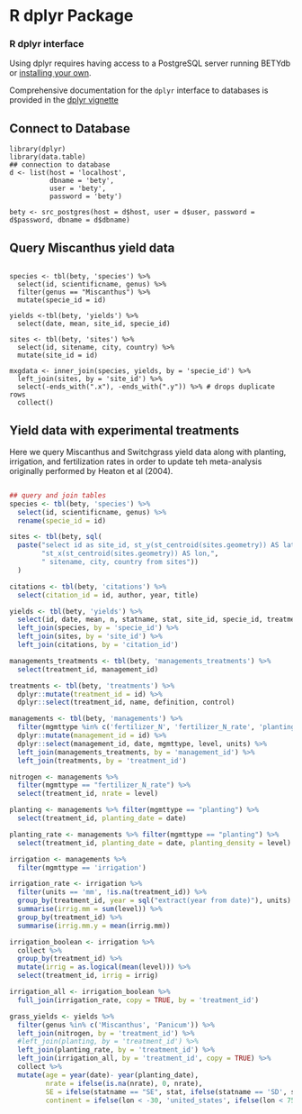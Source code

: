 # R dplyr Package

### R dplyr interface

Using dplyr requires having access to a PostgreSQL server running BETYdb or [installing your own](Local-install.md).

Comprehensive documentation for the `dplyr` interface to databases is provided in the [dplyr vignette](https://cran.r-project.org/web/packages/dplyr/vignettes/databases.html)

## Connect to Database

```{r}
library(dplyr)
library(data.table)
## connection to database
d <- list(host = 'localhost',
          dbname = 'bety',
          user = 'bety',
          password = 'bety')

bety <- src_postgres(host = d$host, user = d$user, password = d$password, dbname = d$dbname)
```

## Query Miscanthus yield data

```{r}

species <- tbl(bety, 'species') %>% 
  select(id, scientificname, genus) %>% 
  filter(genus == "Miscanthus") %>% 
  mutate(specie_id = id) 

yields <-tbl(bety, 'yields') %>%
  select(date, mean, site_id, specie_id)

sites <- tbl(bety, 'sites') %>% 
  select(id, sitename, city, country) %>% 
  mutate(site_id = id)

mxgdata <- inner_join(species, yields, by = 'specie_id') %>%
  left_join(sites, by = 'site_id') %>% 
  select(-ends_with(".x"), -ends_with(".y")) %>% # drops duplicate rows
  collect() 
```

## Yield data with experimental treatments

Here we query Miscanthus and Switchgrass yield data along with planting, irrigation, and fertilization rates in order to update teh meta-analysis originally performed by Heaton et al (2004).

```r

## query and join tables
species <- tbl(bety, 'species') %>% 
  select(id, scientificname, genus) %>% 
  rename(specie_id = id)

sites <- tbl(bety, sql(
  paste("select id as site_id, st_y(st_centroid(sites.geometry)) AS lat,",
        "st_x(st_centroid(sites.geometry)) AS lon,",
        " sitename, city, country from sites"))
  )

citations <- tbl(bety, 'citations') %>%
  select(citation_id = id, author, year, title)

yields <- tbl(bety, 'yields') %>%
  select(id, date, mean, n, statname, stat, site_id, specie_id, treatment_id, citation_id, cultivar_id) %>% 
  left_join(species, by = 'specie_id') %>%
  left_join(sites, by = 'site_id') %>% 
  left_join(citations, by = 'citation_id')

managements_treatments <- tbl(bety, 'managements_treatments') %>%
  select(treatment_id, management_id)

treatments <- tbl(bety, 'treatments') %>% 
  dplyr::mutate(treatment_id = id) %>% 
  dplyr::select(treatment_id, name, definition, control)

managements <- tbl(bety, 'managements') %>%
  filter(mgmttype %in% c('fertilizer_N', 'fertilizer_N_rate', 'planting', 'irrigation')) %>%
  dplyr::mutate(management_id = id) %>%
  dplyr::select(management_id, date, mgmttype, level, units) %>%
  left_join(managements_treatments, by = 'management_id') %>%
  left_join(treatments, by = 'treatment_id') 

nitrogen <- managements %>% 
  filter(mgmttype == "fertilizer_N_rate") %>%
  select(treatment_id, nrate = level)

planting <- managements %>% filter(mgmttype == "planting") %>%
  select(treatment_id, planting_date = date)

planting_rate <- managements %>% filter(mgmttype == "planting") %>%
  select(treatment_id, planting_date = date, planting_density = level) 

irrigation <- managements %>% 
  filter(mgmttype == 'irrigation') 

irrigation_rate <- irrigation %>% 
  filter(units == 'mm', !is.na(treatment_id)) %>% 
  group_by(treatment_id, year = sql("extract(year from date)"), units) %>% 
  summarise(irrig.mm = sum(level)) %>% 
  group_by(treatment_id) %>% 
  summarise(irrig.mm.y = mean(irrig.mm))

irrigation_boolean <- irrigation %>%
  collect %>%   
  group_by(treatment_id) %>% 
  mutate(irrig = as.logical(mean(level))) %>% 
  select(treatment_id, irrig = irrig)

irrigation_all <- irrigation_boolean %>%
  full_join(irrigation_rate, copy = TRUE, by = 'treatment_id')

grass_yields <- yields %>% 
  filter(genus %in% c('Miscanthus', 'Panicum')) %>%
  left_join(nitrogen, by = 'treatment_id') %>% 
  #left_join(planting, by = 'treatment_id') %>% 
  left_join(planting_rate, by = 'treatment_id') %>% 
  left_join(irrigation_all, by = 'treatment_id', copy = TRUE) %>% 
  collect %>% 
  mutate(age = year(date)- year(planting_date),
         nrate = ifelse(is.na(nrate), 0, nrate),
         SE = ifelse(statname == "SE", stat, ifelse(statname == 'SD', stat / sqrt(n), NA)),
         continent = ifelse(lon < -30, 'united_states', ifelse(lon < 75, 'europe', 'asia')))
```

